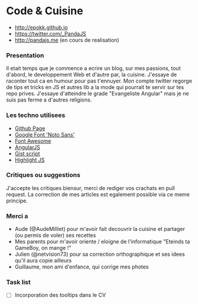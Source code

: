 # Code & Cuisine

 * http://epokk.github.io
 * https://twitter.com/_PandaJS
 * http://pandajs.me (en cours de realisation)

### Presentation
Il etait temps que je commence a ecrire un blog, sur mes passions, tout d'abord, le developpement Web et d'autre par, la cuisine. J'essaye de raconter tout ca en humour pour pas t'ennuyer. Mon compte twitter regorge de tips et tricks en JS et autres lib a la mode qui pourrait te servir sur tes repo prives. J'essaye d'atteindre le grade "Evangeliste Angular" mais je ne suis pas ferme a d'autres religions.

### Les techno utilisees
 * [Github Page](http://pages.github.com)
 * [Google Font 'Noto Sans'](http://www.google.com/fonts/specimen/Noto+Sans)
 * [Font Awesome](http://fortawesome.github.io/Font-Awesome)
 * [AngularJS](http://angularjs.org)
 * [Gist script](https://gist.github.com)
 * [Highlight JS](http://softwaremaniacs.org/soft/highlight/en)

### Critiques ou suggestions
J'accepte les critiques biensur, merci de rediger vos crachats en pull request. La correction de mes articles est egalement possible via ce meme principe.

### Merci a
 * Aude (@AudeMilliet) pour m'avoir fait decouvrir la cuisine et partager (ou permis de voler) ses recettes
 * Mes parents pour m'avoir oriente / eloigne de l'informatique "Eteinds ta GameBoy, on mange !"
 * Julien (@netvision73) pour sa correction orthographique et ses idees qu'il aura copie ailleurs
 * Guillaume, mon ami d'enfance, qui corrige mes photes

### Task list
- [ ] Incorporation des tooltips dans le CV
